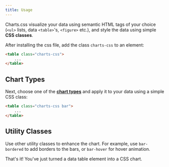 ```yaml
---
title: Usage
---
```


Charts.css visualize your data using semantic HTML tags of your choice (`<ul>` lists, data `<table>`'s, `<figure>` etc.), and style the data using simple **CSS classes**.

After installing the css file, add the class `charts-css` to an element:

```html
<table class="charts-css">
    ...
</table>
```

## Chart Types

Next, choose one of the **[chart types](/charts)** and apply it to your data using a simple CSS class:

```html
<table class="charts-css bar">
    ...
</table>
```

## Utility Classes

Use other utility classes to enhance the chart. For example, use `bar-bordered` to add borders to the bars, or `bar-hover` for hover animation.




That's it! You've just turned a data table element into a CSS chart.
